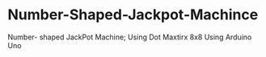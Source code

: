 # Number-Shaped-Jackpot-Machince
Number- shaped  JackPot Machine; Using Dot Maxtirx 8x8 Using Arduino Uno
